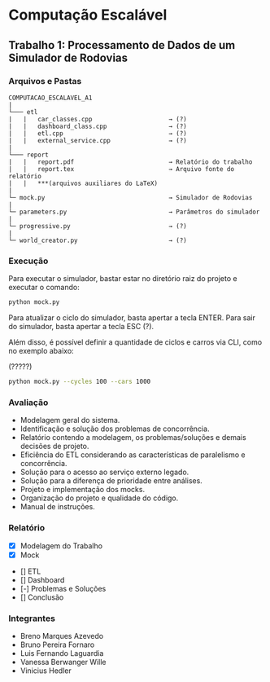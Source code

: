 # Computação Escalável

## Trabalho 1: Processamento de Dados de um Simulador de Rodovias

### Arquivos e Pastas

```
COMPUTACAO_ESCALAVEL_A1
|
└─── etl
|   |   car_classes.cpp                     → (?)
|   |   dashboard_class.cpp                 → (?)
|   |   etl.cpp                             → (?)
|   |   external_service.cpp                → (?)
|
└─── report
|   |   report.pdf                          → Relatório do trabalho
|   |   report.tex                          → Arquivo fonte do relatório
|   |   ***(arquivos auxiliares do LaTeX)
|
└─ mock.py                                  → Simulador de Rodovias
|
└─ parameters.py                            → Parâmetros do simulador
|
└─ progressive.py                           → (?)
|
└─ world_creator.py                         → (?)
```

### Execução

Para executar o simulador, bastar estar no diretório raiz do projeto e executar o comando:

```bash
python mock.py
```

Para atualizar o ciclo do simulador, basta apertar a tecla ENTER. Para sair do simulador, basta apertar a tecla ESC (?).

Além disso, é possível definir a quantidade de ciclos e carros via CLI, como no exemplo abaixo:

(?????)
```bash
python mock.py --cycles 100 --cars 1000
```

### Avaliação
 - Modelagem geral do sistema.
 - Identificação e solução dos problemas de concorrência.
 - Relatório contendo a modelagem, os problemas/soluções e demais decisões de projeto.
 - Eficiência do ETL considerando as características de paralelismo e concorrência.
 - Solução para o acesso ao serviço externo legado.
 - Solução para a diferença de prioridade entre análises.
 - Projeto e implementação dos mocks.
 - Organização do projeto e qualidade do código.
 - Manual de instruções.
### Relatório
 - [X] Modelagem do Trabalho
 - [X] Mock
 - [] ETL
 - [] Dashboard
 - [-] Problemas e Soluções
 - [] Conclusão


### Integrantes
 - Breno Marques Azevedo
 - Bruno Pereira Fornaro
 - Luis Fernando Laguardia
 - Vanessa Berwanger Wille
 - Vinicius Hedler
